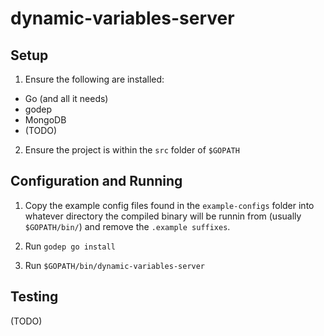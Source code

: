 dynamic-variables-server
=======================

## Setup
1. Ensure the following are installed:
  * Go (and all it needs)
  * godep
  * MongoDB
  * (TODO)

2. Ensure the project is within the `src` folder of `$GOPATH`

## Configuration and Running

1. Copy the example config files found in the `example-configs` folder into whatever directory the compiled binary will be runnin from (usually `$GOPATH/bin/`) and remove the `.example suffixes`.

2. Run `godep go install`

3. Run `$GOPATH/bin/dynamic-variables-server`

## Testing

(TODO)
